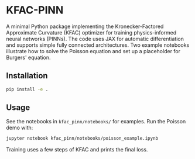 # KFAC-PINN

A minimal Python package implementing the Kronecker-Factored Approximate
Curvature (KFAC) optimizer for training physics-informed neural networks
(PINNs). The code uses JAX for automatic differentiation and supports
simple fully connected architectures. Two example notebooks illustrate how
to solve the Poisson equation and set up a placeholder for Burgers'
equation.

## Installation

```bash
pip install -e .
```

## Usage

See the notebooks in `kfac_pinn/notebooks/` for examples. Run the Poisson
demo with:

```bash
jupyter notebook kfac_pinn/notebooks/poisson_example.ipynb
```

Training uses a few steps of KFAC and prints the final loss.
